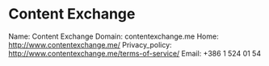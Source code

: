 
# Content Exchange

Name: Content Exchange
Domain: contentexchange.me
Home: http://www.contentexchange.me/
Privacy_policy: http://www.contentexchange.me/terms-of-service/
Email: +386 1 524 01 54

